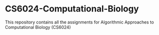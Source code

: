 # CS6024-Computational-Biology
This repository contains all the assignments for Algorithmic Approaches to Computational Biology (CS6024)
